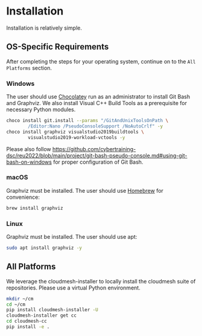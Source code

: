 # Installation

Installation is relatively simple.

## OS-Specific Requirements

After completing the steps for your operating system, 
continue on to the `All Platforms` section.

### Windows

The user should use [Chocolatey](https://chocolatey.org/install) run as
an administrator to install Git Bash and Graphviz. We also install Visual 
C++ Build Tools as a prerequisite for necessary Python modules.

```bash
choco install git.install --params "/GitAndUnixToolsOnPath \
        /Editor:Nano /PseudoConsoleSupport /NoAutoCrlf" -y
choco install graphviz visualstudio2019buildtools \
        visualstudio2019-workload-vctools -y
```

Please also follow <https://github.com/cybertraining-dsc/reu2022/blob/main/project/git-bash-pseudo-console.md#using-git-bash-on-windows>
for proper configuration of Git Bash.

### macOS

Graphviz must be installed. The user should use 
[Homebrew](https://brew.sh/) for convenience:

```zsh
brew install graphviz
```

### Linux

Graphviz must be installed. The user should use apt:

```bash
sudo apt install graphviz -y
```

## All Platforms

We leverage the cloudmesh-installer
to locally install the cloudmesh suite of repositories. Please use
a virtual Python environment.

```bash
mkdir ~/cm
cd ~/cm
pip install cloudmesh-installer -U
cloudmesh-installer get cc
cd cloudmesh-cc
pip install -e .
```